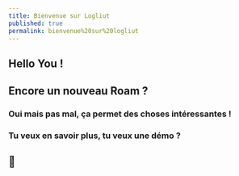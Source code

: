 ```yaml
---
title: Bienvenue sur Logliut
published: true
permalink: bienvenue%20sur%20logliut
---
```


## Hello You !
## Encore un nouveau Roam ?
### Oui mais pas mal, ça permet des choses intéressantes !
### Tu veux en savoir plus, tu veux une démo ?
## 👏